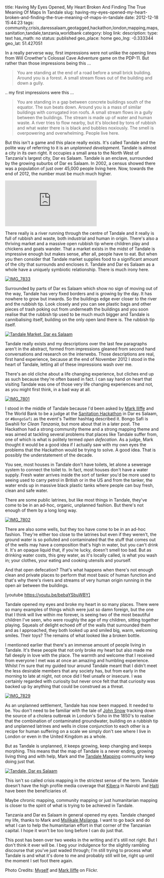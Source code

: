title: Having My Eyes Opened, My Heart Broken And Finding The True Meaning Of Maps In Tandale
slug: having-my-eyes-opened-my-heart-broken-and-finding-the-true-meaning-of-maps-in-tandale
date: 2012-12-18 15:44:23
tags: community,crisis,daressalaam,geotagged,hackathon,london,mapping,maps,sanitation,tandale,tanzania,worldbank
category: blog
link: 
description: 
type: text
has_math: no
status: published
geo_place: home
geo_lng: -0.333344
geo_lat: 51.427051

In a really perverse way, first impressions were not unlike the opening lines from Will Crowther's Colossal Cave Adventure game on the PDP-11. But rather than those impressions being this ...




> You are standing at the end of a road before a small brick building. Around you is a forest. A small stream flows out of the building and down a gully.



.. my first impressions were this ...


> You are standing in a gap between concrete buildings south of the equator. The sun beats down. Around you is a mass of similar buildings with corrugated iron roofs. A small stream flows in a gully between the buildings. The stream is made up of water and human waste. A river tries to flow nearby, but it's blocked by tons of rubbish and what water there is is black and bubbles noxiously. The smell is overpowering and overwhelming. People live here.



But this isn't a game and this place really exists. It's called Tandale and the polite way of referring to it is an *unplanned development*. Tandale is almost a city in its own right. It occupies a small area to the North West of Tanzania's largest city, Dar es Salaam. Tandale is an enclave, surrounded by the growing suburbs of Dar es Salaam. In 2002, a census showed there was a population of just over 45,000 people living here. Now, towards the end of 2012, the number must be much much higher.

<!-- TEASER_END -->

![](https://staticmap.openstreetmap.de/staticmap.php?center=-6.8081550040931,39.258251186624&zoom=13&size=500x350&markers=-6.7928084973469,39.242630003941,ltblu-pushpin)

There really is a river running through the centre of Tandale and it really is full of rubbish and waste, both industrial and human in origin. There's also a thriving market and a massive open rubbish tip where children play and chickens and goats wander. That a market exists in the midst of Tandale is impressive enough but makes sense, after all, people have to eat. But when you then consider that Tandale market supplies food to a significant amount of the city that surrounds and encloses it. Tandale and Dar es Salaam as a whole have a uniquely symbiotic relationship. There is much irony here.

[![IMG_7833](https://farm9.staticflickr.com/8200/8234692346_a64be3d6ec.jpg)](https://www.flickr.com/photos/markiliffe/8234692346/ "IMG_7833 by markiliffe, on Flickr")

Surrounded by parts of Dar es Salaam which show no sign of moving out of the way, Tandale has very fixed borders and is growing by the day. It has nowhere to grow but inwards. So the buildings edge ever closer to the river and the rubbish tip. Look closely and you can see plastic bags and other pieces of trash poking out from underneath the buildings and you soon realise that the rubbish tip used to be much much bigger and Tandale is cannibalising itself, building on the only open land there is. The rubbish tip itself.

[![Tandale Market, Dar es Salaam](https://farm9.staticflickr.com/8197/8233535049_46b676cdb1.jpg)](https://www.flickr.com/photos/vicchi/8233535049/ "Tandale Market, Dar es Salaam by Vicchi, on Flickr")

Tandale really exists and my descriptions over the last few paragraphs aren't in the abstract, formed from impressions gleaned from second hand conversations and research on the interwebs. Those descriptions are real, first hand experience, because at the end of November 2012 I stood in the heart of Tandale, letting all of these impressions wash over me.

There's an old cliche about a life changing experience, but cliches end up as such because they're often based in fact. I can say hand on heart that visiting Tandale was one of those very life changing experiences and not, as you might first think, in a bad way at all.

[![IMG_7801](https://farm9.staticflickr.com/8490/8233636707_bc5806a850.jpg)](https://www.flickr.com/photos/markiliffe/8233636707/ "IMG_7801 by markiliffe, on Flickr")

I stood in the middle of Tandale because I'd been asked by [Mark Iliffe](https://twitter.com/markiliffe "https://twitter.com/markiliffe") and The World Bank to be a judge at the [Sanitation Hackathon](https://www.sanitationhackathon.org/dar-es-salaam "https://www.sanitationhackathon.org/dar-es-salaam") in Dar es Salaam, or `#BongoSafi` as the event's Twitter hashtag described it. Bongo Safi is Swahili for *Clean Tanzania*, but more about that in a later post. The Hackathon had a strong community theme and a strong mapping theme and was aimed at tackling several problems that places like Tandale suffer from, one of which is what is politely termed *open defecation*. As a judge, Mark thought it would be a good idea if I actually saw with my own eyes the problems that the Hackathon would be trying to solve. A good idea. That is possibly the understatement of the decade.

You see, most houses in Tandale don't have toilets, let alone a sewerage system to connect the toilet to. In fact, most houses don't have a water supply. Fresh water arrives inside the sort of tanker you'd be more used to seeing used to carry petrol in British or in the US and from the tanker, the water ends up in massive black plastic tanks where people can buy fresh, clean and safe water.

There are some public latrines, but like most things in Tandale, they've come to be in an ad-hoc, organic, unplanned fashion. But there's not enough of them by a long long way.

[![IMG_7802](https://farm9.staticflickr.com/8207/8234699498_b10d19a1ef.jpg)](https://www.flickr.com/photos/markiliffe/8234699498/ "IMG_7802 by markiliffe, on Flickr")

There are also some wells, but they too have come to be in an ad-hoc fashion. They're either too close to the latrines but even if they weren't, the ground water is so polluted and contaminated that the stuff that comes out of the wells may have a composition that's high in water, but you can't drink it. It's an opaque liquid that, if you're lucky, doesn't smell too bad. But as drinking water costs, this grey water, as it's locally called, is what you wash in; your clothes, your eating and cooking utensils and yourself.

And that open defecation? That's what happens when there's not enough clean and private places to perform that most basic of human function and that's why there's rivers and streams of very human origin running in the open air between the buildings.

[youtube https://youtu.be/bebaYSbuWBY]

Tandale opened my eyes and broke my heart in so many places. There were so many examples of things which were just so damn foreign, but the one that I think will live within me forever, is seeing two of the most beautiful children I've seen, who were roughly the age of my children, sitting together playing. Squeals of delight echoed off of the walls that surrounded them and as I approached, they both looked up and smiled big, warm, welcoming smiles. Their toys? The remains of what looked like a broken bottle.

I mentioned earlier that there's an immense amount of people living in Tandale. It's these people that not only broke my heart but also made me fall deeply in love with the place. The warmth and welcome that I received from everyone I met was at once an amazing and humbling experience. Whilst I'm sure that my guided tour around Tandale meant that I didn't meet the less desirable members that any society has, but from early in the morning to late at night, not once did I feel unsafe or insecure. I was certainly regarded with curiosity but never once felt that that curiosity was backed up by anything that could be construed as a threat.

[![IMG_7829](https://farm9.staticflickr.com/8489/8233630933_528034662a.jpg)](https://www.flickr.com/photos/markiliffe/8233630933/ "IMG_7829 by markiliffe, on Flickr")

As an unplanned settlement, Tandale has now been mapped. It needed to be. You don't need to be familiar with the tale of [John Snow](https://en.wikipedia.org/wiki/John_Snow_(physician) "https://en.wikipedia.org/wiki/John_Snow_(physician)") tracking down the source of a cholera outbreak in London's Soho in the 1850's to realise that the combination of contaminated groundwater, building on a rubbish tip and unplanned latrines and wells in close conjunction to each other is a recipe for human suffering on a scale we simply don't see where I live in London or even in the United Kingdom as a whole.

But as Tandale is unplanned, it keeps growing, keep changing and keeps morphing. This means that the map of Tandale is a never ending, growing living thing and with help, Mark and the [Tandale Mapping](https://www.facebook.com/groups/492609424111912/ "https://www.facebook.com/groups/492609424111912/") community keep doing just that.

[![Tandale, Dar es Salaam](https://farm9.staticflickr.com/8337/8233534455_52f1c3ed23.jpg)](https://www.flickr.com/photos/vicchi/8233534455/ "Tandale, Dar es Salaam by Vicchi, on Flickr")

This isn't so called crisis mapping in the strictest sense of the term. Tandale doesn't have the high profile media coverage that [Kibera](https://mapkibera.org/ "https://mapkibera.org/") in Nairobi and [Haiti](https://wiki.openstreetmap.org/wiki/WikiProject_Haiti "https://wiki.openstreetmap.org/wiki/WikiProject_Haiti") have been the beneficiaries of.

Maybe chronic mapping, community mapping or just humanitarian mapping is closer to the spirit of what is trying to be achieved in Tandale.

Tanzania and Dar es Salaam in general opened my eyes. Tandale changed my life, thanks to Mark and [Msilikale Msilanga](https://twitter.com/msilikale05 "https://twitter.com/msilikale05"). I want to go back and do what I can to help the humanitarian effort in that corner of the Tanzanian capital. I hope it won't be too long before I can do just that.

This post has been over two weeks in the writing and it's still not right. But I don't think it ever will be. I beg your indulgence for the slightly rambling discourse that you've just waded through; I'm still trying to process what Tandale is and what it's done to me and probably still will be, right up until the moment I set foot there again.

Photo Credits: [Myself](https://www.flickr.com/photos/vicchi/sets/72157632144156752/ "https://www.flickr.com/photos/vicchi/sets/72157632144156752/") and [Mark Iliffe](https://www.flickr.com/photos/markiliffe/sets/72157632140197571/ "https://www.flickr.com/photos/markiliffe/sets/72157632140197571/") on Flickr.


